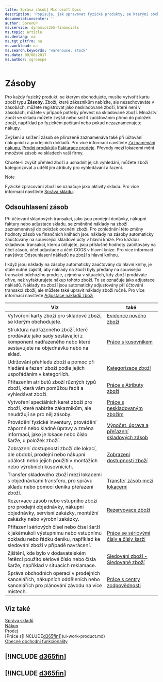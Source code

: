 ```yaml
---
title: Správa zásob| Microsoft Docs
description: 'Popisuje, jak spravovat fyzické produkty, se kterými obchodujete, například manipulaci se zásobami ve vašem skladu.'
documentationcenter: ''
author: SorenGP
ms.service: dynamics365-financials
ms.topic: article
ms.devlang: na
ms.tgt_pltfrm: na
ms.workload: na
ms.search.keywords: 'warehouse, stock'
ms.date: 09/08/2017
ms.author: sgroespe
---
```


# <a name="inventory"></a>Zásoby
Pro každý fyzický produkt, se kterým obchodujete, musíte vytvořit kartu zboží typu **Zásoby**. Zboží, které zákazníkům nabízíte, ale nezachováváte v zásobách, můžete registrovat jako neskladované zboží, které není v zásobách, můžete v případě potřeby převést na skladované zboží. Množství zboží ve skladu můžete zvýšit nebo snížit zaúčtováním přímo do položek zboží, například po fyzickém počítání nebo pokud nezaznamenujete nákupy.

Zvýšení a snížení zásob se přirozeně zaznamenává také při účtování nákupních a prodejních dokladů. Pro více informací navštivte [Zaznamenání nákupu](purchasing-how-record-purchases.md), [Prodej produktů](sales-how-sell-products.md)a [Fakturace prodeje](sales-how-invoice-sales.md). Převody mezi lokacemi mění množství zásob ve skladech vaší firmy.   

Chcete-li zvýšit přehled zboží a usnadnit jejich vyhledání, můžete zboží kategorizovat a udělit jim atributy pro vyhledávání a řazení.

> [!NOTE]
> Fyzické zpracování zboží se označuje jako aktivity skladu. Pro více informací navštivte [Správa skladu](warehouse-manage-warehouse.md).

## <a name="inventory-reconciliation"></a>Odsouhlasení zásob
Při účtování skladových transakcí, jako jsou prodejní dodávky, nákupní faktury nebo adjustace skladu, se změněné náklady na zboží zaznamenávají do položek ocenění zboží. Pro zohlednění této změny hodnoty zásob ve finančních knihách jsou náklady na zásoby automaticky zaúčtovány na související skladové účty v hlavní knize. Pro každou skladovou transakci, kterou účtujete, jsou příslušné hodnoty zaúčtovány na účet zásob, účet adjustace a účet COGS v hlavní knize. Pro více informací navštivte [Odsouhlasení nákladů na zboží s hlavní knihou](finance-how-to-post-inventory-costs-to-the-general-ledger.md).

I když jsou náklady na zásoby automaticky zaúčtovány do hlavní knihy, je stále nutné zajistit, aby náklady na zboží byly předány na související transakci odchozího prodeje, zejména v situacích, kdy zboží prodáváte dříve, než vyfakturujete nákup tohoto zboží. To se označuje jako adjustace nákladů. Náklady na zboží jsou automaticky adjustovány při účtování transakcí zboží, ale můžete také upravit náklady zboží ručně. Pro více informací navštivte [Adjustace nákladů zboží](inventory-how-adjust-item-costs.md).

|Viz |také |
|---|----|
|Vytvoření karty zboží pro skladové zboží, se kterým obchodujete.|[Evidence nového zboží](inventory-how-register-new-items.md)|
|Struktura nadřazeného zboží, které prodáváte jako sady sestávající z komponent nadřazeného nebo které sestavujete na objednávku nebo na sklad.|[Práce s kusovníkem](inventory-how-work-BOMs.md)|
|Udržování přehledu zboží a pomoc při hledání a řazení zboží podle jejich uspořádáním v kategoriích.|[Kategorizace zboží](inventory-how-categorize-items.md)|
|Přiřazením atributů zboží různých typů zboží, která vám pomůžou řadit a vyhledávat zboží.|[Práce s Atributy zboží](inventory-how-work-item-attributes.md)|
|Vytvoření speciálních karet zboží pro zboží, které nabízíte zákazníkům, ale neudržují se pro něj zásoby.|[Práce s neskladovaným zbožím](inventory-how-work-nonstock-items.md)|
|Provádění fyzické inventury, provádění záporné nebo kladné úpravy a změna informací, jako je lokace nebo číslo šarže, u položek zboží.|[Výpočet, úprava a přeřazení skladových zásob](inventory-how-count-adjust-reclassify.md)|
|Zobrazení dostupnosti zboží dle lokací, dle období, prodejní nebo nákupní události nebo jejich použití v montážích nebo výrobních kusovnících.|[Zobrazení dostupnosti zboží](inventory-how-availability-overview.md)|
|Transfer skladového zboží mezi lokacemi s objednávkami transferu, pro správu skladu nebo pomocí deníku přeřazení zboží.|[Transfer zásob mezi lokacemi](inventory-how-transfer-between-locations.md)|
|Rezervace zásob nebo vstupního zboží pro prodejní objednávky, nákupní objednávky, servisní zakázky, montážní zakázky nebo výrobní zakázky.|[Rezervovace zboží](inventory-how-to-reserve-items.md)|
|Přiřazení sériových čísel nebo čísel šarží k jakémukoli výstupnímu nebo vstupnímu dokladu nebo řádku deníku, například ke sledování zboží v případě navrácení.|[Práce se sériovými čísly a čísly šarží](inventory-how-work-item-tracking.md)|
|Zjištění, kde bylo v dodavatelském řetězci použito sériové číslo nebo čísla šarže, například v situacích reklamace.|[Sledování zboží - Sledované zboží](inventory-how-to-trace-item-tracked-items.md)|
|Správa obchodních operací v prodejních kancelářích, nákupních odděleních nebo kancelářích pro plánování závodu na více místech.|[Práce s centry zodpovědnosti](inventory-responsibility-centers.md)|

## <a name="see-also"></a>Viz také  
[Správa skladů](warehouse-manage-warehouse.md)  
[Nákup](purchasing-manage-purchasing.md)  
[Prodej](sales-manage-sales.md)    
[Práce s[!INCLUDE[d365fin](includes/d365fin_md.md)]](ui-work-product.md)  
[Obecné obchodní funkcionality](ui-across-business-areas.md)

## [!INCLUDE [d365fin](includes/free_trial_md.md)]  
## [!INCLUDE [d365fin](includes/training_link_md.md)]
